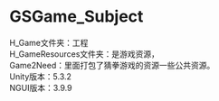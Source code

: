 # GSGame_Subject
H_Game文件夹：工程<br>
H_GameResources文件夹：是游戏资源，<br>
Game2Need：里面打包了猜拳游戏的资源一些公共资源。<br>
Unity版本：5.3.2<br>
NGUI版本：3.9.9<br>
